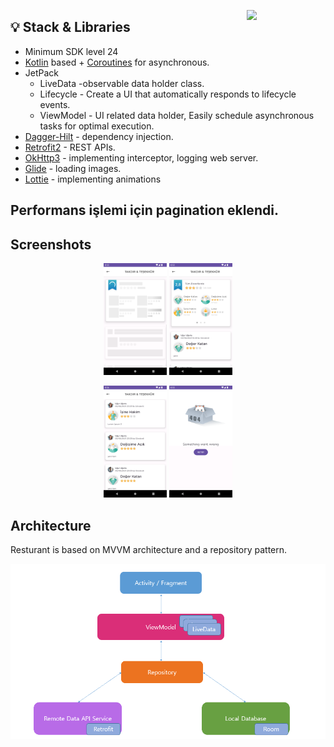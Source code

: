 
<img src="https://github.com/oguncan/WorksyCaseStudy/blob/master/untitled.gif" align="right" width="25%"></img>

## 💡 Stack & Libraries

- Minimum SDK level 24
- [Kotlin](https://kotlinlang.org/) based + [Coroutines](https://github.com/Kotlin/kotlinx.coroutines) for asynchronous.
- JetPack
  - LiveData -observable data holder class.
  - Lifecycle - Create a UI that automatically responds to lifecycle events.
  - ViewModel - UI related data holder, Easily schedule asynchronous tasks for optimal execution.
- [Dagger-Hilt](https://dagger.dev/hilt/) - dependency injection.
- [Retrofit2](https://github.com/square/retrofit) - REST APIs.
- [OkHttp3](https://github.com/square/okhttp) - implementing interceptor, logging web server.
- [Glide](https://github.com/bumptech/glide) - loading images.
- [Lottie](https://github.com/airbnb/lottie-android) - implementing animations

## Performans işlemi için pagination eklendi.

<p></p>
<p></p>
<p></p>
<p></p>

## Screenshots
<p align="center">
<img src="https://github.com/oguncan/WorksyCaseStudy/blob/master/Screenshot_1702662783.png" width="20%" height="auto">
<img src="https://github.com/oguncan/WorksyCaseStudy/blob/master/Screenshot_1702662790.png" width="20%" height="auto">
</p>

<p align="center">
<img src="https://github.com/oguncan/WorksyCaseStudy/blob/master/Screenshot_1702663021.png" width="20%" height="auto">
<img src="https://github.com/oguncan/WorksyCaseStudy/blob/master/Screenshot_1702662903.png" width="20%" height="auto">
</p>

## Architecture
Resturant is based on MVVM architecture and a repository pattern.

![architecture](https://github.com/oguncan/WorksyCaseStudy/blob/master/77502018-f7d36000-6e9c-11ea-92b0-1097240c8689.png)
